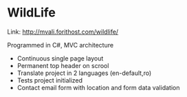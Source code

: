 # WildLife
Link: http://mvali.forithost.com/wildlife/

Programmed in C#, MVC architecture
- Continuous single page layout
- Permanent top header on scrool
- Translate project in 2 languages (en-default,ro)
- Tests project initialized
- Contact email form with location and form data validation
